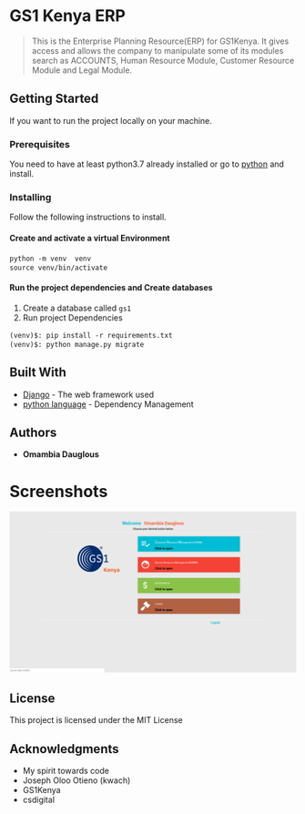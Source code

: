 # GS1 Kenya ERP
>  This is the Enterprise Planning Resource(ERP) for GS1Kenya. It gives access and allows the company to manipulate some of its modules search as ACCOUNTS, Human Resource Module, Customer Resource Module and  Legal Module. 

## Getting Started
If you want to run the project locally on your machine.

### Prerequisites

You need to have at least python3.7 already installed or go to [python](https://python.org) and install.


### Installing

Follow the following instructions to install.
#### Create and activate a virtual Environment 

```
python -m venv  venv 
source venv/bin/activate
```
#### Run the project dependencies and Create databases
1. Create a database called ```gs1```
2. Run project Dependencies
```
(venv)$: pip install -r requirements.txt
(venv)$: python manage.py migrate
```
## Built With

* [Django](https://www.djangoproject.com/) - The web framework used
* [python language](https://www.python.org/) - Dependency Management

## Authors

* **Omambia Dauglous** 
# Screenshots

 ![Panel](panel.png)

## License

This project is licensed under the MIT License
## Acknowledgments

* My spirit towards code
* Joseph Oloo Otieno (kwach)
* GS1Kenya
* csdigital
